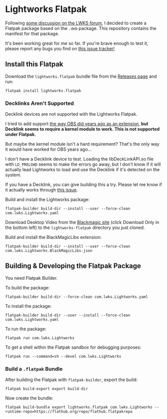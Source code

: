 # Lightworks Flatpak

Following [some discussion on the LWKS
forum](https://forum.lwks.com/threads/lightworks-as-a-flatpak.250870/), I
decided to create a Flatpak package based on the `.deb` package. This repository
contains the manifest for that package.

It's been working great for me so far. If you're brave enough to test it,
please report any bugs you find on [this issue
tracker!](https://github.com/kekkoudesu/lightworks-flatpak/issues)

## Install this Flatpak

Download the `lightworks.flatpak` bundle file from the [Releases page](https://github.com/kekkoudesu/lightworks-flatpak/releases/latest) and run:

```
flatpak install lightworks.flatpak
```

### Decklinks Aren't Supported

Decklink devices are not supported with the Lightworks Flatpak.

I tried to add support [the way OBS did years ago as an
extension](https://github.com/flathub/com.obsproject.Studio/wiki/BlackMagic-Support),
**but Decklink seems to require a kernel module to work. This is not supported
under Flatpak.**

But maybe the kernel module isn't a hard requirement? That's the only way it
would have worked for OBS years ago...

I don't have a Decklink device to test. Loading the libDeckLinkAPI.so file with
`LD_PRELOAD` seems to make the errors go away, but I don't know if it will
actually lead Lightworks to load and use the Decklink if it's detected on the
system.

If you have a Decklink, you can give building this a try. Please let me know if
it actually works through [this issue](https://github.com/kekkoudesu/lightworks-flatpak/issues/1).

Build and install the Lightworks package:

```
flatpak-builder build-dir --install --user --force-clean com.lwks.Lightworks.yaml
```

Download Desktop Video from the [Blackmagic
site](https://www.blackmagicdesign.com/support/download/b97e55f37a0042fbacd234971d8c93ed/Linux)
(click Download Only in the bottom left) to the `lightworks-flatpak` directory you just cloned.

Build and install the BlackMagicLibs extension:

```
flatpak-builder build-dir --install --user --force-clean com.lwks.Lightworks.BlackMagicLibs.json
```

## Building & Developing the Flatpak Package

You need Flatpak Builder.

To build the package:

```
flatpak-builder build-dir --force-clean com.lwks.Lightworks.yaml
```

To install the package:

```
flatpak-builder build-dir --user --install --force-clean com.lwks.Lightworks.yaml
```

To run the package:

```
flatpak run com.lwks.Lightworks
```

To get a shell within the Flatpak sandbox for debugging purposes:

```
flatpak run --command=sh --devel com.lwks.Lightworks
```

### Build a `.flatpak` Bundle

After building the Flatpak with `flatpak-builder`, export the build:

```
flatpak build-export export build-dir
```

Now create the bundle:

```
flatpak build-bundle export lightworks.flatpak com.lwks.Lightworks --runtime-repo=https://flathub.org/repo/flathub.flatpakrepo
```
